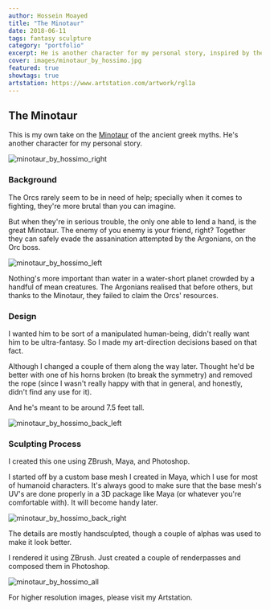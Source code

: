 ```yaml
---
author: Hossein Moayed
title: "The Minotaur"
date: 2018-06-11
tags: fantasy sculpture
category: "portfolio"
excerpt: He is another character for my personal story, inspired by the ancient Greek mythology.
cover: images/minotaur_by_hossimo.jpg
featured: true
showtags: true
artstation: https://www.artstation.com/artwork/rgl1a
---
```


## The Minotaur

This is my own take on the [Minotaur](https://en.wikipedia.org/wiki/Minotaur) of the ancient greek myths. He's another character for my personal story.

<img src="/images/characters/minotaur/minotaur_by_hossimo_right.jpg" alt="minotaur_by_hossimo_right" class="responsive">

### Background

  

The Orcs rarely seem to be in need of help; specially when it comes to fighting, they're more brutal than you can imagine.

  

But when they're in serious trouble, the only one able to lend a hand, is the great Minotaur. The enemy of you enemy is your friend, right? Together they can safely evade the assanination attempted by the Argonians, on the Orc boss.

<img src="/images/characters/minotaur/minotaur_by_hossimo_left.jpg" alt="minotaur_by_hossimo_left" class="responsive">

Nothing's more important than water in a water-short planet crowded by a handful of mean creatures. The Argonians realised that before others, but thanks to the Minotaur, they failed to claim the Orcs' resources.

  

### Design

  

I wanted him to be sort of a manipulated human-being, didn't really want him to be ultra-fantasy. So I made my art-direction decisions based on that fact.

  

Although I changed a couple of them along the way later. Thought he'd be better with one of his horns broken (to break the symmetry) and removed the rope (since I wasn't really happy with that in general, and honestly, didn't find any use for it).

  

And he's meant to be around 7.5 feet tall.

<img src="/images/characters/minotaur/minotaur_by_hossimo_back_left.jpg" alt="minotaur_by_hossimo_back_left" class="responsive">

### Sculpting Process

  

I created this one using ZBrush, Maya, and Photoshop.

  

I started off by a custom base mesh I created in Maya, which I use for most of humanoid characters. It's always good to make sure that the base mesh's UV's are done properly in a 3D package like Maya (or whatever you're comfortable with). It will become handy later.

<img src="/images/characters/minotaur/minotaur_by_hossimo_back_right.jpg" alt="minotaur_by_hossimo_back_right" class="responsive">

The details are mostly handsculpted, though a couple of alphas was used to make it look better.

  

I rendered it using ZBrush. Just created a couple of renderpasses and composed them in Photoshop.



<img src="/images/characters/minotaur/minotaur_by_hossimo_all.jpg" alt="minotaur_by_hossimo_all" class="responsive">


For higher resolution images, please visit my Artstation.